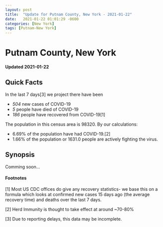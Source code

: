 ```yaml
---
layout: post
title:  "Update for Putnam County, New York - 2021-01-22"
date:   2021-01-22 01:01:29 -0600
categories: [New York]
tags: [Putnam-New York]
---
```


# Putnam County, New York
#### Updated 2021-01-22

## Quick Facts

In the last 7 days[3] we project there have been
- *504* new cases of COVID-19
- *5* people have died of COVID-19
- *186* people have recovered from COVID-19[1]

The population in this census area is 98320. By our calculations:
- 6.69% of the population have had COVID-19.[2]
- 1.66% of the population or 1631.0 people are actively fighting the virus.

## Synopsis

Comming soon...


#### Footnotes

[1] Most US CDC offices do give any recovery statistics- we base this on a formula which looks at confirmed new cases
15 days ago (the average recovery time) and deaths over the last 7 days.

[2] Herd Immunity is thought to take effect at around ~70-80%

[3] Due to reporting delays, this data may be incomplete.
 
    